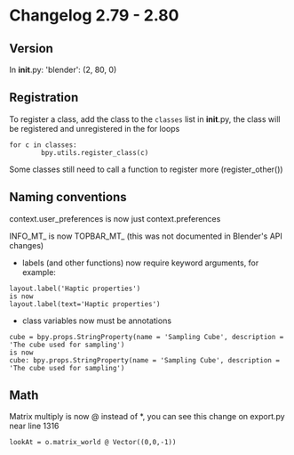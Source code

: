 # Changelog 2.79 - 2.80

## Version
In __init__.py:
'blender': (2, 80, 0)

## Registration
To register a class, add the class to the ```classes``` list in __init__.py, the class will be registered and unregistered in the for loops

```
for c in classes:
        bpy.utils.register_class(c)
```

Some classes still need to call a function to register more (register_other())

## Naming conventions
context.user_preferences is now just context.preferences

INFO_MT_ is now TOPBAR_MT_ (this was not documented in Blender's API changes)

* labels (and other functions) now require keyword arguments, for example:
```
layout.label('Haptic properties')
is now
layout.label(text='Haptic properties')
```

* class variables now must be annotations
```
cube = bpy.props.StringProperty(name = 'Sampling Cube', description = 'The cube used for sampling')
is now
cube: bpy.props.StringProperty(name = 'Sampling Cube', description = 'The cube used for sampling')
```

## Math
Matrix multiply is now @ instead of *, you can see this change on export.py near line 1316
```
lookAt = o.matrix_world @ Vector((0,0,-1))
```